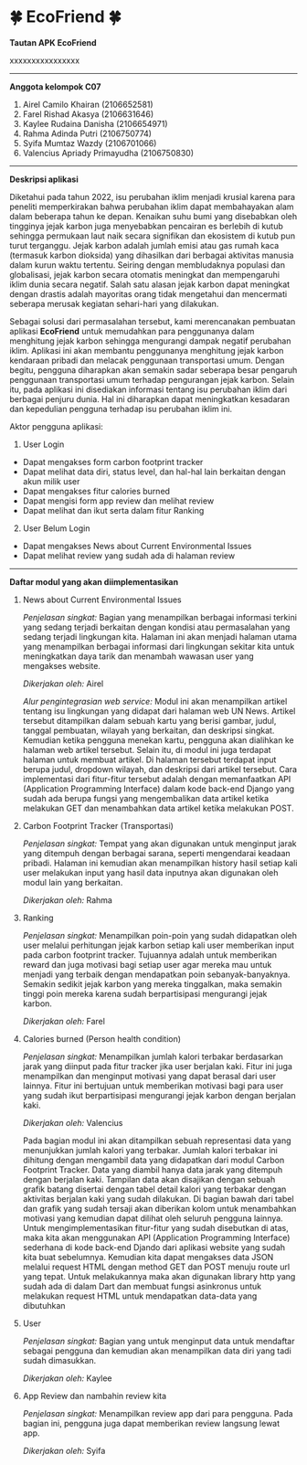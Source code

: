 # 🍀 EcoFriend 🍀

**Tautan APK EcoFriend** 

xxxxxxxxxxxxxxxx

***

**Anggota kelompok C07**
1. Airel Camilo Khairan (2106652581)
2. Farel Rishad Akasya (2106631646)
3. Kaylee Rudaina Danisha (2106654971)
4. Rahma Adinda Putri (2106750774)
5. Syifa Mumtaz Wazdy (2106701066)
6. Valencius Apriady Primayudha (2106750830)

***

**Deskripsi aplikasi**

Diketahui pada tahun 2022, isu perubahan iklim menjadi krusial karena para peneliti memperkirakan bahwa perubahan iklim dapat membahayakan alam dalam beberapa tahun ke depan. Kenaikan suhu bumi yang disebabkan oleh tingginya jejak karbon juga menyebabkan pencairan es berlebih di kutub sehingga permukaan laut naik secara signifikan dan ekosistem di kutub pun turut terganggu. Jejak karbon adalah jumlah emisi atau gas rumah kaca (termasuk karbon dioksida) yang dihasilkan dari berbagai aktivitas manusia dalam kurun waktu tertentu. Seiring dengan membludaknya populasi dan globalisasi, jejak karbon secara otomatis meningkat dan mempengaruhi iklim dunia secara negatif. Salah satu alasan jejak karbon dapat meningkat dengan drastis adalah mayoritas orang tidak mengetahui dan mencermati seberapa merusak kegiatan sehari-hari yang dilakukan. 

Sebagai solusi dari permasalahan tersebut, kami merencanakan pembuatan aplikasi **EcoFriend** untuk memudahkan para penggunanya dalam menghitung jejak karbon sehingga mengurangi dampak negatif perubahan iklim. Aplikasi ini akan membantu penggunanya menghitung jejak karbon kendaraan pribadi dan melacak penggunaan transportasi umum. Dengan begitu, pengguna diharapkan akan semakin sadar seberapa besar pengaruh penggunaan transportasi umum terhadap pengurangan jejak karbon. Selain itu, pada aplikasi ini disediakan informasi tentang isu perubahan iklim dari berbagai penjuru dunia. Hal ini diharapkan dapat meningkatkan kesadaran dan kepedulian pengguna terhadap isu perubahan iklim ini.

Aktor pengguna aplikasi:
1. User Login
- Dapat mengakses form carbon footprint tracker 
- Dapat melihat data diri, status level, dan hal-hal lain berkaitan dengan akun milik user
- Dapat mengakses fitur calories burned
- Dapat mengisi form app review dan melihat review
- Dapat melihat dan ikut serta dalam fitur Ranking

2. User Belum Login
- Dapat mengakses News about Current Environmental Issues
- Dapat melihat review yang sudah ada di halaman review

***

**Daftar modul yang akan diimplementasikan**
1. News about Current Environmental Issues 

    *Penjelasan singkat:* Bagian yang menampilkan berbagai informasi terkini yang sedang terjadi berkaitan dengan kondisi atau permasalahan yang sedang terjadi lingkungan kita. Halaman ini akan menjadi halaman utama yang menampilkan berbagai informasi dari lingkungan sekitar kita untuk meningkatkan daya tarik dan menambah wawasan user yang mengakses website.
    
    *Dikerjakan oleh:* Airel
    
    *Alur pengintegrasian web service:* Modul ini akan menampilkan artikel tentang isu lingkungan yang didapat dari halaman web UN News. Artikel tersebut ditampilkan dalam sebuah kartu yang berisi gambar, judul, tanggal pembuatan, wilayah yang berkaitan, dan deskripsi singkat. Kemudian ketika pengguna menekan kartu, pengguna akan dialihkan ke halaman web artikel tersebut. Selain itu, di modul ini juga terdapat halaman untuk membuat artikel. Di halaman tersebut terdapat input berupa judul, dropdown wilayah, dan deskripsi dari artikel tersebut. Cara implementasi dari fitur-fitur tersebut adalah dengan memanfaatkan API (Application Programming Interface) dalam kode back-end Django yang sudah ada berupa fungsi yang mengembalikan data artikel ketika melakukan GET dan menambahkan data artikel ketika melakukan POST.

2. Carbon Footprint Tracker (Transportasi)  

    *Penjelasan singkat:* Tempat yang akan digunakan untuk menginput jarak yang ditempuh dengan berbagai sarana, seperti mengendarai keadaan pribadi. Halaman ini kemudian akan menampilkan history hasil setiap kali user melakukan input yang hasil data inputnya akan digunakan oleh modul lain yang berkaitan.
    
    *Dikerjakan oleh:* Rahma

3. Ranking 

    *Penjelasan singkat:* Menampilkan poin-poin yang sudah didapatkan oleh user melalui perhitungan jejak karbon setiap kali user memberikan input pada carbon footprint tracker. Tujuannya adalah untuk memberikan reward dan juga motivasi bagi setiap user agar mereka mau untuk menjadi yang terbaik dengan mendapatkan poin sebanyak-banyaknya. Semakin sedikit jejak karbon yang mereka tinggalkan, maka semakin tinggi poin mereka karena sudah berpartisipasi mengurangi jejak karbon.
    
    *Dikerjakan oleh:* Farel

4. Calories burned (Person health condition) 

    *Penjelasan singkat:* Menampilkan jumlah kalori terbakar berdasarkan jarak yang diinput pada fitur tracker jika user berjalan kaki. Fitur ini juga menampilkan dan menginput motivasi yang dapat berasal dari user lainnya. Fitur ini bertujuan untuk memberikan motivasi bagi para user yang sudah ikut berpartisipasi mengurangi jejak karbon dengan berjalan kaki.
    
    *Dikerjakan oleh:* Valencius
    
    Pada bagian modul ini akan ditampilkan sebuah representasi data yang menunjukkan jumlah kalori yang terbakar. Jumlah kalori terbakar ini dihitung dengan mengambil data yang didapatkan dari modul Carbon Footprint Tracker. Data yang diambil hanya data jarak yang ditempuh dengan berjalan kaki. Tampilan data akan disajikan dengan sebuah grafik batang disertai dengan tabel detail kalori yang terbakar dengan aktivitas berjalan kaki yang sudah dilakukan. Di bagian bawah dari tabel dan grafik yang sudah tersaji akan diberikan kolom untuk menambahkan motivasi yang kemudian dapat dilihat oleh seluruh pengguna lainnya. Untuk mengimplementasikan fitur-fitur yang sudah disebutkan di atas, maka kita akan menggunakan API (Application Programming Interface) sederhana di kode back-end Djando dari aplikasi website yang sudah kita buat sebelumnya. Kemudian kita dapat mengakses data JSON melalui request HTML dengan method GET dan POST menuju route url yang tepat. Untuk melakukannya maka akan digunakan library http yang sudah ada di dalam Dart dan membuat fungsi asinkronus untuk melakukan request HTML untuk mendapatkan data-data yang dibutuhkan

5. User 

    *Penjelasan singkat:* Bagian yang untuk menginput data untuk mendaftar sebagai pengguna dan kemudian akan menampilkan data diri yang tadi sudah dimasukkan.
    
    *Dikerjakan oleh:* Kaylee

6. App Review dan nambahin review kita 

    *Penjelasan singkat:* Menampilkan review app dari para pengguna. Pada bagian ini, pengguna juga dapat memberikan review langsung lewat app.
    
    *Dikerjakan oleh:* Syifa
